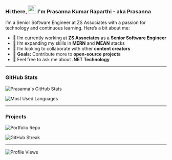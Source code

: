 ### Hi there, <img src="https://media.giphy.com/media/hvRJCLFzcasrR4ia7z/giphy.gif" width="25px"> I'm Prasanna Kumar Raparthi - aka Prasanna 

I’m a Senior Software Engineer at ZS Associates with a passion for technology and continuous learning. Here’s a bit about me:

- 🔭 I’m currently working at **ZS Associates** as a **Senior Software Engineer**
- 🌱 I’m expanding my skills in **MERN** and **MEAN** stacks
- 👯 I’m looking to collaborate with other **content creators**
- 🤔 **Goals:** Contribute more to **open-source projects**
- 💬 Feel free to ask me about **.NET Technology**

---

### GitHub Stats
![Prasanna's GitHub Stats](https://github-readme-stats.vercel.app/api?username=RLPrasanna&show_icons=true&theme=radical)

![Most Used Languages](https://github-readme-stats.vercel.app/api/top-langs/?username=RLPrasanna&layout=compact&theme=radical)

---

### Projects

![Portfolio Repo](https://github-readme-stats.vercel.app/api/pin/?username=RLPrasanna&repo=prasannaportfolio.github.io&theme=radical)

![GitHub Streak](https://github-readme-streak-stats.herokuapp.com/?user=RLPrasanna&theme=radical&hide_border=true)

---

![Profile Views](https://eni74uw1k4gj6wv.m.pipedream.net)

<!--
**RLPrasanna/RLPrasanna** is a ✨ _special_ ✨ repository because its `README.md` (this file) appears on your GitHub profile.
-->
